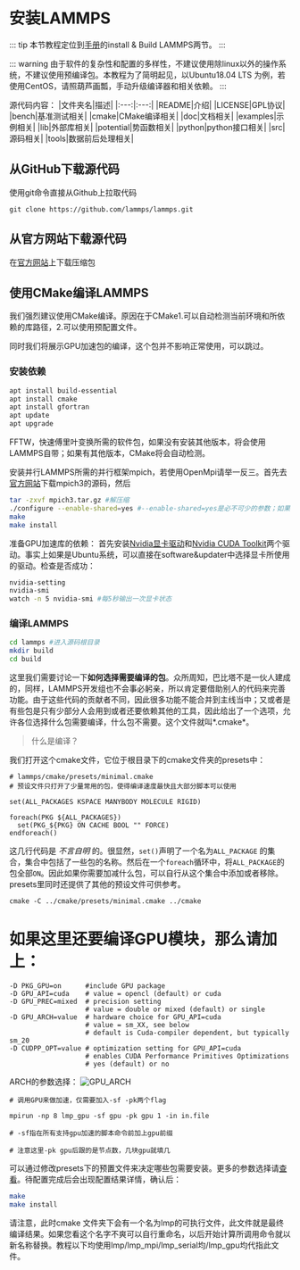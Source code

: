 

# 安装LAMMPS

::: tip
本节教程定位到[手册](https://lammps.sandia.gov/doc/Manual.html)的install & Build LAMMPS两节。
:::

::: warning
由于软件的复杂性和配置的多样性，不建议使用除linux以外的操作系统，不建议使用预编译包。本教程为了简明起见，以Ubuntu18.04 LTS 为例，若使用CentOS，请照葫芦画瓢，手动升级编译器和相关依赖。
:::

源代码内容：
|文件夹名|描述|
|:---:|:---:|
|README|介绍|
|LICENSE|GPL协议|
|bench|基准测试相关|
|cmake|CMake编译相关|
|doc|文档相关|
|examples|示例相关|
|lib|外部库相关|
|potential|势函数相关|
|python|python接口相关|
|src|源码相关|
|tools|数据前后处理相关|

## 从GitHub下载源代码

使用git命令直接从Github上拉取代码

```
git clone https://github.com/lammps/lammps.git 
```

## 从官方网站下载源代码

在[官方网站](https://lammps.sandia.gov/download.html)上下载压缩包

## 使用CMake编译LAMMPS

我们强烈建议使用CMake编译。原因在于CMake1.可以自动检测当前环境和所依赖的库路径，2.可以使用预配置文件。

同时我们将展示GPU加速包的编译，这个包并不影响正常使用，可以跳过。

### 安装依赖

```sh
apt install build-essential
apt install cmake
apt install gfortran    
apt update
apt upgrade
```

FFTW，快速傅里叶变换所需的软件包，如果没有安装其他版本，将会使用LAMMPS自带；如果有其他版本，CMake将会自动检测。

安装并行LAMMPS所需的并行框架mpich，若使用OpenMpi请举一反三。首先去[官方网站](http://www.mpich.org/)下载mpich3的源码，然后

```sh
tar -zxvf mpich3.tar.gz #解压缩
./configure --enable-shared=yes #--enable-shared=yes是必不可少的参数；如果安装到其他路径，注意环境变量的问题。
make
make install
```

准备GPU加速库的依赖：
首先安装[Nvidia显卡驱动](https://www.nvidia.cn/Download/index.aspx?lang=cn)和[Nvidia CUDA Toolkit](https://developer.nvidia.com/cuda-downloads)两个驱动。事实上如果是Ubuntu系统，可以直接在software&updater中选择显卡所使用的驱动。检查是否成功：
```sh
nvidia-setting
nvidia-smi
watch -n 5 nvidia-smi #每5秒输出一次显卡状态
```

### 编译LAMMPS
```sh
cd lammps #进入源码根目录
mkdir build
cd build
```

这里我们需要讨论一下**如何选择需要编译的包**。众所周知，巴比塔不是一伙人建成的，同样，LAMMPS开发组也不会事必躬亲，所以肯定要借助别人的代码来完善功能。由于这些代码的贡献者不同，因此很多功能不能合并到主线当中；又或者是有些包是只有少部分人会用到或者还要依赖其他的工具，因此给出了一个选项，允许各位选择什么包需要编译，什么包不需要。这个文件就叫*.cmake*。

> 什么是编译？

我们打开这个cmake文件，它位于根目录下的cmake文件夹的presets中：

```
# lammps/cmake/presets/minimal.cmake
# 预设文件只打开了少量常用的包，使得编译速度最快且大部分脚本可以使用

set(ALL_PACKAGES KSPACE MANYBODY MOLECULE RIGID)

foreach(PKG ${ALL_PACKAGES})
  set(PKG_${PKG} ON CACHE BOOL "" FORCE)
endforeach()

```

这几行代码是 *不言自明* 的。很显然，`set()`声明了一个名为`ALL_PACKAGE` 的集合，集合中包括了一些包的名称。然后在一个`foreach`循环中，将`ALL_PACKAGE`的包全部`ON`。因此如果你需要加减什么包，可以自行从这个集合中添加或者移除。presets里同时还提供了其他的预设文件可供参考。

```
cmake -C ../cmake/presets/minimal.cmake ../cmake 
```


# 如果这里还要编译GPU模块，那么请加上：
```
-D PKG_GPU=on      #include GPU package
-D GPU_API=cuda    # value = opencl (default) or cuda
-D GPU_PREC=mixed  # precision setting
                   # value = double or mixed (default) or single
-D GPU_ARCH=value  # hardware choice for GPU_API=cuda
                   # value = sm_XX, see below
                   # default is Cuda-compiler dependent, but typically sm_20
-D CUDPP_OPT=value # optimization setting for GPU_API=cuda
                   # enables CUDA Performance Primitives Optimizations
                   # yes (default) or no
```

ARCH的参数选择：
![GPU_ARCH](/tutorial/install/gpu_arch.jpg)

```
# 调用GPU来做加速，仅需要加入-sf -pk两个flag

mpirun -np 8 lmp_gpu -sf gpu -pk gpu 1 -in in.file

# -sf指在所有支持gpu加速的脚本命令前加上gpu前缀

# 注意这里-pk gpu后跟的是节点数，几块gpu就填几
```

可以通过修改presets下的预置文件来决定哪些包需要安装。更多的参数选择请[查看](https://github.com/lammps/lammps/blob/master/cmake/README.md)。待配置完成后会出现配置结果详情，确认后：
```sh
make 
make install
```
请注意，此时cmake 文件夹下会有一个名为lmp的可执行文件，此文件就是最终编译结果。如果您看这个名字不爽可以自行重命名，以后开始计算所调用命令就以新名称替换。教程以下均使用lmp/lmp_mpi/lmp_serial均/lmp_gpu均代指此文件。


